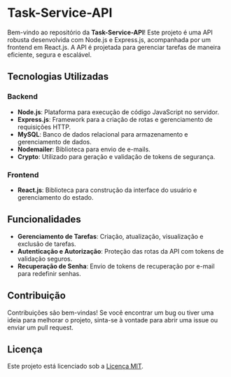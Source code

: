 # Task-Service-API

<p>Bem-vindo ao repositório da <strong>Task-Service-API</strong>! Este projeto é uma API robusta desenvolvida com Node.js e Express.js, acompanhada por um frontend em React.js. A API é projetada para gerenciar tarefas de maneira eficiente, segura e escalável.</p>

## Tecnologias Utilizadas

### Backend
<ul>
  <li><strong>Node.js</strong>: Plataforma para execução de código JavaScript no servidor.</li>
  <li><strong>Express.js</strong>: Framework para a criação de rotas e gerenciamento de requisições HTTP.</li>
  <li><strong>MySQL</strong>: Banco de dados relacional para armazenamento e gerenciamento de dados.</li>
  <li><strong>Nodemailer</strong>: Biblioteca para envio de e-mails.</li>
  <li><strong>Crypto</strong>: Utilizado para geração e validação de tokens de segurança.</li>
</ul>

### Frontend
<ul>
  <li><strong>React.js</strong>: Biblioteca para construção da interface do usuário e gerenciamento do estado.</li>
</ul>

## Funcionalidades

<ul>
  <li><strong>Gerenciamento de Tarefas</strong>: Criação, atualização, visualização e exclusão de tarefas.</li>
  <li><strong>Autenticação e Autorização</strong>: Proteção das rotas da API com tokens de validação seguros.</li>
  <li><strong>Recuperação de Senha</strong>: Envio de tokens de recuperação por e-mail para redefinir senhas.</li>
</ul>

## Contribuição

<p>Contribuições são bem-vindas! Se você encontrar um bug ou tiver uma ideia para melhorar o projeto, sinta-se à vontade para abrir uma issue ou enviar um pull request.</p>

## Licença

<p>Este projeto está licenciado sob a <a href="LICENSE">Licença MIT</a>.</p>
